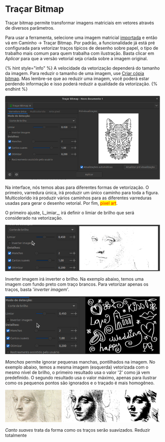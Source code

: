 # Traçar Bitmap

Traçar bitmap permite transformar imagens matriciais em vetores através de diversos parâmetros.

Para usar a ferramenta, selecione uma imagem matricial [importada](../importar.md) e então vá em Caminho → Traçar Bitmap. Por padrão, a funcionalidade já está pré configurada para vetorizar traços típicos de desenho sobre papel, o tipo de trabalho mais comum para quem trabalha com ilustração. Basta clicar em _Aplicar_ para que a versão vetorial seja criada sobre a imagem original.

{% hint style="info" %}
A velocidade da vetorização dependerá do tamanho da imagem. Para reduzir o tamanho de uma imagem, use [Criar cópia bitmap](../menu-editar.md#criar-copia-bitmap). Mas lembre-se que ao reduzir uma imagem, você poderá estar perdendo informação e isso poderá reduzir a qualidade da vetorização.
{% endhint %}

!['Traçar bitmap' abre por padrão como um painel. Desacoplamos apenas para melhor visualização.](<../.gitbook/assets/image (55).png>)

Na interface, nós temos abas para diferentes formas de vetorização. O primeiro, varredura única, irá produzir um único caminho para toda a figura. Multicolorido irá produzir vários caminhos para as diferentes varreduras usadas para gerar o desenho vetorial. Por fim, <mark style="color:red;">pixel art</mark>.

O primeiro ajuste, L_imiar_, irá definir o limiar de brilho que será considerado na vetorização.&#x20;

![](<../.gitbook/assets/Peek 12-07-2022 12-17.gif>)

Inverter imagem irá inverter o brilho. Na exemplo abaixo, temos uma imagem com fundo preto com traço brancos. Para vetorizar apenas os traços, basta '_inverter imagem_'.

![](<../.gitbook/assets/Peek 12-07-2022 13-02.gif>)

_Manchas_ permite ignorar pequenas manchas, pontilhados na imagem. No exemplo abaixo, temos a mesma imagem (esquerda) vetorizada com o mesmo nível de brilho, o primeiro resultado usa o valor '2' como já vem predefinido. O segundo resultado usa o valor máximo, apenas para ilustrar como os pequenos pontos são ignorados e o traçado é mais homogêneo.&#x20;

![](<../.gitbook/assets/image (59).png>)

_Canto suaves_ trata da forma como os traços serão suavizados. Reduzir totalmente&#x20;

